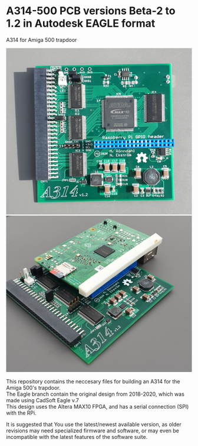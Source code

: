 # A314-500 PCB versions Beta-2 to 1.2 in Autodesk EAGLE format
A314 for Amiga 500 trapdoor

![v1.2](Images/A314_1_2.jpg)
![Board assembled with RPi](Images/WithRPi.jpg)

<P>This repository contains the neccesary files for building an A314 for the Amiga 500's trapdoor. <br>
The Eagle branch contain the original design from 2018-2020, which was made using CadSoft Eagle v.7<br>
This design uses the Altera MAX10 FPGA, and has a serial connection (SPI) with the RPi.</P>
<P>It is suggested that You use the latest/newest available version, as older revisions may need specialized firmware and software, or may even be incompatible with the latest features of the software suite.</P>
